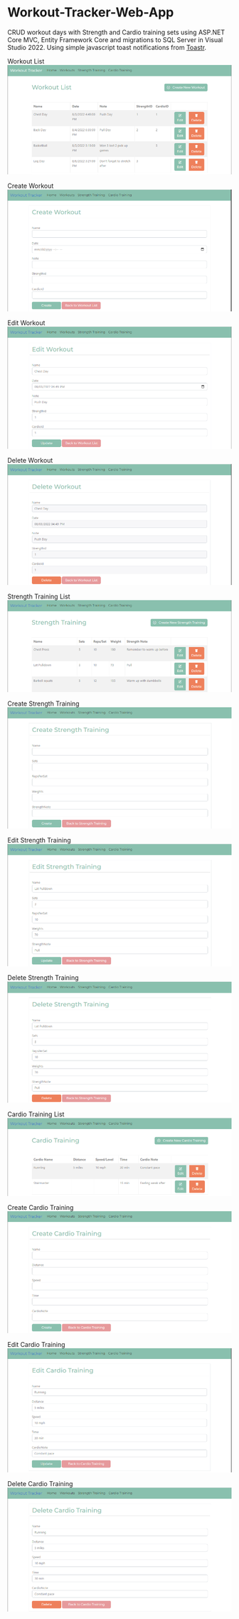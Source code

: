 # Workout-Tracker-Web-App
CRUD workout days with Strength and Cardio training sets using ASP.NET Core MVC, Entity Framework Core and migrations to SQL Server in Visual Studio 2022. Using simple javascript toast notifications from <a href="https://codeseven.github.io/toastr/">Toastr</a>.

Workout List
<img src="/Screenshots/00-Workout List.png" alt="Workout List">
<br>

Create Workout
<img src="/Screenshots/01-Create Workout.png" alt="Create Workout">
<br>

Edit Workout
<img src="/Screenshots/02-Edit Workout.png" alt="Edit Workout">
<br>

Delete Workout
<img src="/Screenshots/03-Delete Workout.png" alt="Delete Workout">
<br>

Strength Training List
<img src="/Screenshots/04-Strength List.png" alt="Strength Training List">
<br>

Create Strength Training
<img src="/Screenshots/05-Create Strength.png" alt="Create Strength Training">
<br>

Edit Strength Training
<img src="/Screenshots/06-Edit Strength.png" alt="Edit Strength Training">
<br>

Delete Strength Training
<img src="/Screenshots/07-Delete Strength.png" alt="Delete Strength Training">
<br>

Cardio Training List
<img src="/Screenshots/08-Cardio List.png" alt="Cardio Training List">
<br>

Create Cardio Training
<img src="/Screenshots/09-Create Cardio.png" alt="Create Cardio Training">
<br>

Edit Cardio Training
<img src="/Screenshots/10-Edit Cardio.png" alt="Edit Cardio Training">
<br>

Delete Cardio Training
<img src="/Screenshots/11-Delete Cardio.png" alt="Delete Cardio Training">
<br>